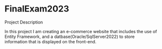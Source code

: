 # FinalExam2023 

Project Description

In this project I am creating an e-commerce website that includes the use of Entity Framework, and a datbase(Oracle/SqlServer2022) to store information that is displayed on the front-end.

